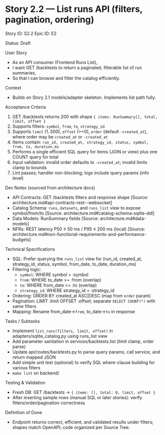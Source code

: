 # Story 2.2 — List runs API (filters, pagination, ordering)
Story ID: S2.2
Epic ID: E2



Status: Draft

User Story
- As an API consumer (Frontend Runs List),
- I want GET /backtests to return a paginated, filterable list of run summaries,
- So that I can browse and filter the catalog efficiently.

Context
- Builds on Story 2.1 models/adapter skeleton. Implements list path fully.

Acceptance Criteria
1) GET /backtests returns 200 with shape `{ items: RunSummary[], total, limit, offset }`
2) Supports filters: `symbol`, `from`, `to`, `strategy_id`
3) Supports `limit` (1..500), `offset` (>=0), `order` (default `-created_at`), where order may be `created_at` or `-created_at`
4) Items contain: `run_id, created_at, strategy_id, status, symbol, from, to, duration_ms`
5) Performs a single efficient SQL query for items (JOIN or view) plus one COUNT query for total
6) Input validation: invalid order defaults to `-created_at`; invalid limits clamp to bounds
7) Lint passes; handler non-blocking; logs include query params (info level)

Dev Notes (sourced from architecture docs)
- API Contracts: GET /backtests filters and response shape [Source: architecture.md#api-contracts-rest--websocket]
- Catalog Schema: `runs`, `datasets`, and `runs_list` view to expose symbol/from/to [Source: architecture.md#catalog-schema-sqlite-ddl]
- Data Models: RunSummary fields [Source: architecture.md#data-models]
- NFRs: REST latency P50 ≤ 50 ms / P95 ≤ 200 ms (local) [Source: architecture.md#non-functional-requirements-and-performance-budgets]

Technical Specifications
- SQL: Prefer querying the `runs_list` view for (run_id, created_at, strategy_id, status, symbol, from_date, to_date, duration_ms)
- Filtering logic:
  - `symbol`: WHERE symbol = :symbol
  - `from`: WHERE to_date >= :from (overlap)
  - `to`: WHERE from_date <= :to (overlap)
  - `strategy_id`: WHERE strategy_id = :strategy_id
- Ordering: ORDER BY created_at ASC|DESC (map from `order` param)
- Pagination: LIMIT :limit OFFSET :offset; separate `SELECT COUNT(*)` with same filters
- Mapping: Rename from_date→`from`, to_date→`to` in response

Tasks / Subtasks
- Implement `list_runs(filters, limit, offset)` in adapters/sqlite_catalog.py using runs_list view
- Add parameter sanitation in services/backtests.list (limit clamp, order parse)
- Update api/routes/backtests.py to parse query params, call service, and return mapped JSON
- Add simple unit test (optional) to verify SQL where-clause building for various filters
- `make lint` on backend/

Testing & Validation
- Fresh DB: GET /backtests → `{ items: [], total: 0, limit, offset }`
- After inserting sample rows (manual SQL or later stories): verify filters/order/pagination correctness

Definition of Done
- Endpoint returns correct, efficient, and validated results under filters; shapes match OpenAPI; code organized per Source Tree.

